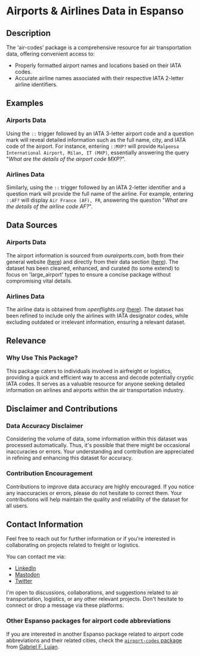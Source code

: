 # Airports & Airlines Data in Espanso

## Description

The 'air-codes' package is a comprehensive resource for air transportation data, offering convenient access to:

- Properly formatted airport names and locations based on their IATA codes.
- Accurate airline names associated with their respective IATA 2-letter airline identifiers.

## Examples

### Airports Data

Using the `::` trigger followed by an IATA 3-letter airport code and a question mark will reveal detailed information such as the full name, city, and IATA code of the airport. For instance, entering `::MXP?` will provide `Malpensa International Airport, Milan, IT (MXP)`, essentially answering the query "_*What are the details of the airport code MXP?*_".

### Airlines Data

Similarly, using the `::` trigger followed by an IATA 2-letter identifier and a question mark will provide the full name of the airline. For example, entering `::AF?` will display `Air France (AF), FR`, answering the question "_*What are the details of the airline code AF?*_".

## Data Sources

### Airports Data

The airport information is sourced from _*ourairports.com*_, both from their general website ([here](https://ourairports.com/airports.html)) and directly from their data section ([here](https://ourairports.com/data/)). The dataset has been cleaned, enhanced, and curated (to some extend) to focus on 'large_airport' types to ensure a concise package without compromising vital details.

### Airlines Data

The airline data is obtained from _*openflights.org*_ ([here](https://openflights.org/data.php#airline)). The dataset has been refined to include only the airlines with IATA designator codes, while excluding outdated or irrelevant information, ensuring a relevant dataset.

## Relevance

### Why Use This Package?

This package caters to individuals involved in airfreight or logistics, providing a quick and efficient way to access and decode potentially cryptic IATA codes. It serves as a valuable resource for anyone seeking detailed information on airlines and airports within the air transportation industry.

## Disclaimer and Contributions

### Data Accuracy Disclaimer

Considering the volume of data, some information within this dataset was processed automatically. Thus, it's possible that there might be occasional inaccuracies or errors. Your understanding and contribution are appreciated in refining and enhancing this dataset for accuracy.

### Contribution Encouragement

Contributions to improve data accuracy are highly encouraged. If you notice any inaccuracies or errors, please do not hesitate to correct them. Your contributions will help maintain the quality and reliability of the dataset for all users.

## Contact Information

Feel free to reach out for further information or if you're interested in collaborating on projects related to freight or logistics.

You can contact me via:

- [LinkedIn](https://www.linkedin.com/in/cl3mcg/?locale=en_US)
- [Mastodon](https://fosstodon.org/@cl3mcg)
- [Twitter](https://twitter.com/cl3mcg)

I'm open to discussions, collaborations, and suggestions related to air transportation, logistics, or any other relevant projects. Don't hesitate to connect or drop a message via these platforms.

### Other Espanso packages for airport code abbreviations

If you are interested in another Espanso package related to airport code abbreviations and their related cities, check the [`airport-codes` package](https://github.com/gflujan/espanso-airport-codes) from [Gabriel F. Lujan](https://github.com/gflujan).
